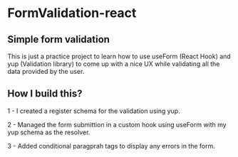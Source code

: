 # FormValidation-react

## Simple form validation

This is just a practice project to learn how to use useForm (React Hook) and yup (Validation library) to come up with a nice UX while validating all the data provided by the user.

## How I build this?

1 - I created a register schema for the validation using yup.

2 - Managed the form submittion in a custom hook using useForm with my yup schema as the resolver.

3 - Added conditional paragprah tags to display any errors in the form.
